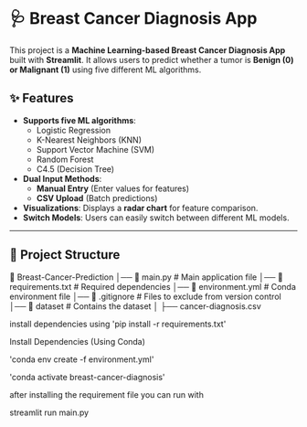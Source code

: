 # 🩺 Breast Cancer Diagnosis App  

This project is a **Machine Learning-based Breast Cancer Diagnosis App** built with **Streamlit**. It allows users to predict whether a tumor is **Benign (0) or Malignant (1)** using five different ML algorithms.

## ✨ Features
- **Supports five ML algorithms**:  
  - Logistic Regression  
  - K-Nearest Neighbors (KNN)  
  - Support Vector Machine (SVM)  
  - Random Forest  
  - C4.5 (Decision Tree)  
- **Dual Input Methods**:  
  - **Manual Entry** (Enter values for features)  
  - **CSV Upload** (Batch predictions)  
- **Visualizations**: Displays a **radar chart** for feature comparison.  
- **Switch Models**: Users can easily switch between different ML models.  

---

## 📂 Project Structure

📁 Breast-Cancer-Prediction │── 📄 main.py # Main application file
│── 📄 requirements.txt # Required dependencies
│── 📄 environment.yml # Conda environment file
│── 📄 .gitignore # Files to exclude from version control
│── 📂 dataset # Contains the dataset
│ ├── cancer-diagnosis.csv


install dependencies using
'pip install -r requirements.txt'

Install Dependencies (Using Conda)  

'conda env create -f environment.yml'

'conda activate breast-cancer-diagnosis'

after installing the requirement file you can run with

streamlit run main.py




